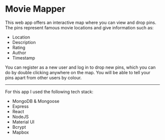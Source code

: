 # Movie Mapper

This web app offers an interactive map where you can view and drop pins. The pins represent famous movie locations and give information such as:

* Location
* Description
* Rating
* Author
* Timestamp

You can register as a new user and log in to drop new pins, which you can do by double clicking anywhere on the map. You will be able to tell your pins apart from other users by colour.
___

For this app I used the following tech stack:

* MongoDB & Mongoose
* Express
* React
* NodeJS
* Material UI
* Bcrypt
* Mapbox

